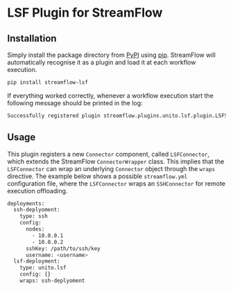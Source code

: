 # LSF Plugin for StreamFlow

## Installation
Simply install the package directory from [PyPI]() using [pip](https://pip.pypa.io/en/stable/). StreamFlow will automatically recognise it as a plugin and load it at each workflow execution.
```bash
pip install streamflow-lsf
```

If everything worked correctly, whenever a workflow execution start the following message should be printed in the log:
```bash
Successfully registered plugin streamflow.plugins.unito.lsf.plugin.LSFStreamFlowPlugin
```

## Usage
This plugin registers a new `Connector` component, called `LSFConnector`, which extends the StreamFlow `ConnectorWrapper` class. This implies that the `LSFConnector` can wrap an underlying `Connector` object through the `wraps` directive. The example below shows a possible `streamflow.yml` configuration file, where the `LSFConnector` wraps an `SSHConnector` for remote execution offloading.
```bash
deployments:
  ssh-deplyoment:
    type: ssh
    config:
      nodes:
        - 10.0.0.1
        - 10.0.0.2
      sshKey: /path/to/ssh/key
      username: <username>
  lsf-deployment:
    type: unito.lsf
    config: {}
    wraps: ssh-deplyoment
```